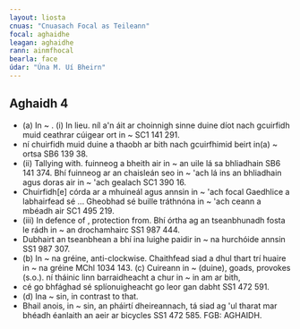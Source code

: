```yaml
---
layout: liosta
cnuas: "Cnuasach Focal as Teileann"
focal: aghaidhe
leagan: aghaidhe
rann: ainmfhocal
bearla: face
údar: "Úna M. Uí Bheirn"
---
```


## Aghaidh 4

* (a) In ~ . (i) In lieu. níl a'n áit ar choinnigh sinne
duine díot nach gcuirfidh muid ceathrar cúigear ort in ~ SC1
141 291.
* ní chuirfidh muid duine a thaobh ar bith nach
gcuirfhimid beirt in(a) ~ ortsa SB6 139 38.
* (ii) Tallying with. fuinneog a bheith air in ~ an uile lá sa
bhliadhain SB6 141 374. Bhí fuinneog ar an chaisleán seo in
 ~ 'ach lá ins an bhliadhain agus doras air in ~ 'ach gealach
SC1 390 16.
* Chuirfidh[e] córda ar a mhuineál agus annsin in
~ 'ach focal Gaedhlice a labhairfead sé ... Gheobhad sé
buille tráthnóna in ~ 'ach ceann a mbéadh air SC1 495 219.
* (iii) In defence of , protection from. Bhí órtha ag an
tseanbhunadh fosta le rádh in ~ an drochamhairc SS1 987 444.
* Dubhairt an tseanbhean a bhí ina luighe paidir in ~ na
hurchóide annsin SS1 987 307.
* (b) In ~ na gréine, anti-clockwise. Chaithfead siad a dhul
thart trí huaire in ~ na gréine MChl 1034 143.
(c) Cuireann in ~ (duine), goads, provokes (s.o.). ní
tháinic linn barraidheacht a chur in ~ in am ar bith,
* cé go bhfághad sé splíonuigheacht go leor gan dabht SS1 472 591.
* (d) Ina ~ sin, in contrast to that.
* Bhail anois, in ~ sin, an pháirtí dheireannach, tá siad ag 'ul tharat mar bhéadh éanlaith an aeir ar bicycles SS1 472 585. FGB: AGHAIDH.
